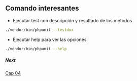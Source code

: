 Comando interesantes
--------------------

* Ejecutar test con descripción y resultado de los métodos 

```bash
./vendor/bin/phpunit --testdox
```

* Ejecutar help para ver las opciones
```bash
./vendor/bin/phpunit --help
```

##### Next
[Cap 04](https://symfonycasts.com/es/screencast/phpunit/tdd#play)